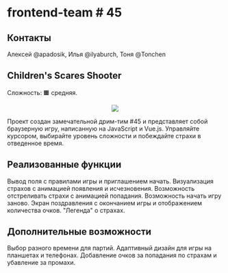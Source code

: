 # frontend-team # 45 

## Контакты
Алексей @apadosik,
Илья @ilyaburch,
Тоня @Tonchen


## Children's Scares Shooter
Сложность: 🟧 средняя.
<p align="center">
  <a href="https://skillicons.dev">
    <img src="https://skillicons.dev/icons?i=js,vue,scss,css" />
  </a>
</p>
Проект создан замечательной дрим-тим #45 и представляет собой браузерную игру, написанную на JavaScript и Vue.js.
Управляйте курсором, выбирайте уровень сложности и побеждайте страхи в отведенное время.

## Реализованные функции
Вывод поля с правилами игры и приглашением начать.
Визуализация страхов с анимацией появления и исчезновения.
Возможность отстреливать страхи с анимацией попадания.
Возможность начать игру заново.
Экран поздравления с окончанием игры и отображением количества очков.
"Легенда" о страхах.

## Дополнительные возможности
Выбор разного времени для партий.
Адаптивный дизайн для игры на планшетах и телефонах.
Добавление очков за попадания по страхам и убавление за промахи.





